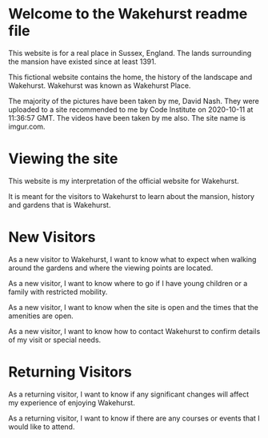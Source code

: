 # Welcome to the Wakehurst readme file
This website is for a real place in Sussex, England. The lands surrounding the mansion have existed since at least 1391.

This fictional website contains the home, the history of the landscape and Wakehurst. Wakehurst was known as Wakehurst Place.

The majority of the pictures have been taken by me, David Nash.
They were uploaded to a site recommended to me by Code Institute on 2020-10-11 at 11:36:57 GMT.
The videos have been taken by me also.
The site name is imgur.com.

# Viewing the site

This website is my interpretation of the official website for Wakehurst.

It is meant for the visitors to Wakehurst to learn about the mansion, history and gardens that is Wakehurst.

#  New Visitors

As a new visitor to Wakehurst, I want to know what to expect when walking around the gardens and where the viewing points are located.

As a new visitor, I want to know where to go if I have young children or a family with restricted mobility.

As a new visitor, I want to know when the site is open and the times that the amenities are open.

As a new visitor, I want to know how to contact Wakehurst to confirm details of my visit
or special needs.

# Returning Visitors

As a returning visitor, I want to know if any significant changes will affect my experience of enjoying Wakehurst.

As a returning visitor, I want to know if there are any courses or events that I would like to attend.
